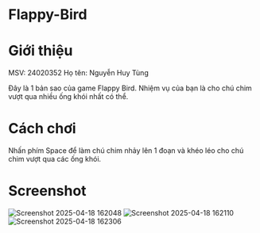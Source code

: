 # Flappy-Bird
 
# Giới thiệu

MSV: 24020352
Họ tên: Nguyễn Huy Tùng

Đây là 1 bản sao của game Flappy Bird. Nhiệm vụ của bạn là cho chú chim vượt qua nhiều ống khói nhất có thể.

# Cách chơi

Nhấn phím Space để làm chú chim nhảy lên 1 đoạn và khéo léo cho chú chim vượt qua các ống khói.

# Screenshot

![Screenshot 2025-04-18 162048](https://github.com/user-attachments/assets/ed30909c-73b6-403d-a639-e9ebd70ae854)
![Screenshot 2025-04-18 162110](https://github.com/user-attachments/assets/7891bb60-fa9e-4d8d-bc5f-0b50d7da5daa)
![Screenshot 2025-04-18 162306](https://github.com/user-attachments/assets/5f5a6be2-f93c-47c5-8142-4ec634d41eaf)
